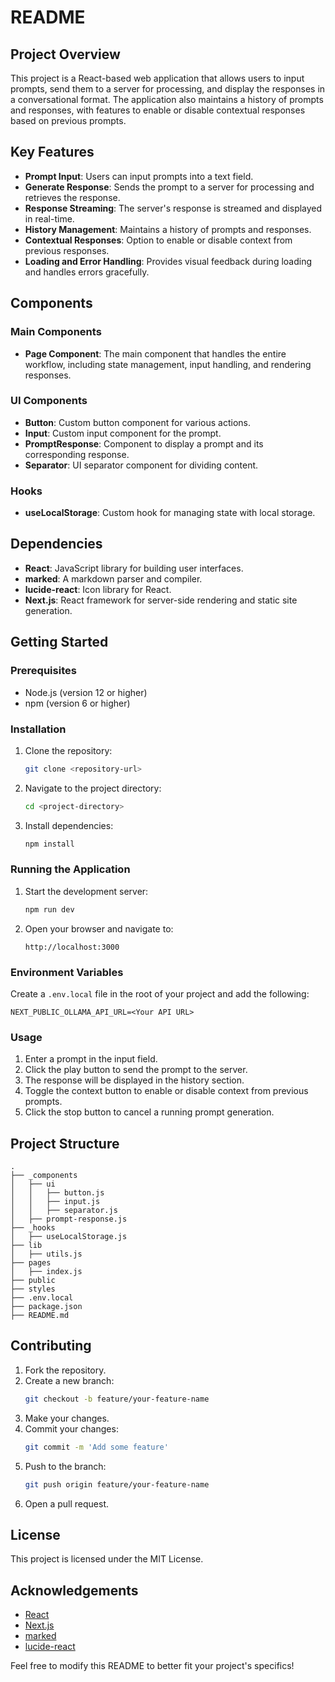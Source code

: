 # README

## Project Overview

This project is a React-based web application that allows users to input prompts, send them to a server for processing, and display the responses in a conversational format. The application also maintains a history of prompts and responses, with features to enable or disable contextual responses based on previous prompts.

## Key Features

- **Prompt Input**: Users can input prompts into a text field.
- **Generate Response**: Sends the prompt to a server for processing and retrieves the response.
- **Response Streaming**: The server's response is streamed and displayed in real-time.
- **History Management**: Maintains a history of prompts and responses.
- **Contextual Responses**: Option to enable or disable context from previous responses.
- **Loading and Error Handling**: Provides visual feedback during loading and handles errors gracefully.

## Components

### Main Components

- **Page Component**: The main component that handles the entire workflow, including state management, input handling, and rendering responses.

### UI Components

- **Button**: Custom button component for various actions.
- **Input**: Custom input component for the prompt.
- **PromptResponse**: Component to display a prompt and its corresponding response.
- **Separator**: UI separator component for dividing content.

### Hooks

- **useLocalStorage**: Custom hook for managing state with local storage.

## Dependencies

- **React**: JavaScript library for building user interfaces.
- **marked**: A markdown parser and compiler.
- **lucide-react**: Icon library for React.
- **Next.js**: React framework for server-side rendering and static site generation.

## Getting Started

### Prerequisites

- Node.js (version 12 or higher)
- npm (version 6 or higher)

### Installation

1. Clone the repository:
   ```bash
   git clone <repository-url>
   ```
2. Navigate to the project directory:
   ```bash
   cd <project-directory>
   ```
3. Install dependencies:
   ```bash
   npm install
   ```

### Running the Application

1. Start the development server:
   ```bash
   npm run dev
   ```
2. Open your browser and navigate to:
   ```plaintext
   http://localhost:3000
   ```

### Environment Variables

Create a `.env.local` file in the root of your project and add the following:

```env
NEXT_PUBLIC_OLLAMA_API_URL=<Your API URL>
```

### Usage

1. Enter a prompt in the input field.
2. Click the play button to send the prompt to the server.
3. The response will be displayed in the history section.
4. Toggle the context button to enable or disable context from previous prompts.
5. Click the stop button to cancel a running prompt generation.

## Project Structure

```
.
├── _components
│   ├── ui
│   │   ├── button.js
│   │   ├── input.js
│   │   ├── separator.js
│   ├── prompt-response.js
├── _hooks
│   ├── useLocalStorage.js
├── lib
│   ├── utils.js
├── pages
│   ├── index.js
├── public
├── styles
├── .env.local
├── package.json
├── README.md
```

## Contributing

1. Fork the repository.
2. Create a new branch:
   ```bash
   git checkout -b feature/your-feature-name
   ```
3. Make your changes.
4. Commit your changes:
   ```bash
   git commit -m 'Add some feature'
   ```
5. Push to the branch:
   ```bash
   git push origin feature/your-feature-name
   ```
6. Open a pull request.

## License

This project is licensed under the MIT License.

## Acknowledgements

- [React](https://reactjs.org/)
- [Next.js](https://nextjs.org/)
- [marked](https://marked.js.org/)
- [lucide-react](https://lucide.dev/)

Feel free to modify this README to better fit your project's specifics!
